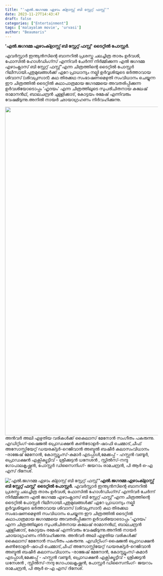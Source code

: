 ```yaml
---
title: "'എൽ.ജഗദമ്മ ഏഴാം ക്ളാസ്സ് ബി സ്റ്റേറ്റ് ഫസ്റ്റ്'"
date: 2023-11-27T14:43:47
draft: false
categories: ["Entertainment"]
tags: ['malayalam movie', 'urvasi']
author: "Beaumaris"
---
```


<strong>'എൽ.ജഗദമ്മ ഏഴാംക്ളാസ്സ് ബി സ്റ്റേറ്റ് ഫസ്റ്റ്' ടൈറ്റിൽ പോസ്റ്റർ.</strong>

എവർസ്റ്റാർ ഇന്ത്യൻസിന്റെ ബാനറിൽ പ്രശസ്ത ചലച്ചിത്ര താരം ഉർവശി, ഫോസിൽ ഹോൾഡിംഗ്സ് എന്നിവർ ചേർന്ന് നിർമ്മിക്കുന്ന എൽ ജഗദമ്മ എഴാംക്ലാസ് ബി സ്റ്റേറ്റ് ഫസ്റ്റ്"എന്ന ചിത്രത്തിന്റെ ടൈറ്റിൽ പോസ്റ്റർ റിലീസായി.പുതുമുഖങ്ങൾക്ക് ഏറേ പ്രാധാന്യം നല്കി ഉർവ്വശിയുടെ ഭർത്താവായ ശിവാസ് (ശിവപ്രസാദ്) കഥ തിരക്കഥ സംഭാഷണമെഴുതി സംവിധാനം ചെയ്യുന്ന ഈ ചിത്രത്തിൽ ടൈറ്റിൽ കഥാപാത്രമായ ജഗദമ്മയെ അവതരിപ്പിക്കുന്ന ഉർവശിയോടൊപ്പം 'ഹൃദയം' എന്ന ചിത്രത്തിലൂടെ സുപരിചിതനായ കലേഷ് രാമാനൻഥ്, ബാലചന്ദ്രൻ ചുള്ളിക്കാട്, കോട്ടയം രമേഷ് എന്നിവരും വേഷമിടുന്നു.അനിൽ നായർ ഛായാഗ്രഹണം നിർവഹിക്കുന്നു.

<img class="alignnone size-full wp-image-431482" src="https://cdn.boolokam.com/articles/2023/11/qddd-1.jpg" alt="" width="1080" height="1080" />അൻവർ അലി എഴുതിയ വരികൾക്ക് കൈലാസ് മേനോൻ സംഗീതം പകരുന്നു. എഡിറ്റിംഗ്-ഷൈജൽ പ്രൊഡക്ഷൻ കൺട്രോളർ-ഷാഫി ചെമ്മാട്,ചീഫ് അസോസ്സിയേറ്റ് ഡയരക്ട്ടർ-റെജിവാൻ അബ്ദുൽ ബഷീർ കലാസംവിധാനം -രാജേഷ് മേനോൻ, കോസ്റ്റ്യൂംസ്-കുമാർ എടപ്പാൾ,മേക്കപ്പ് - ഹസ്സൻ വണ്ടൂർ, പ്രൊഡക്ഷൻ എക്സിക്യൂട്ടീവ് - ശ്രീക്കുട്ടൻ ധനേശൻ , സ്റ്റിൽസ്-നന്ദു ഗോപാലകൃഷ്ണൻ, പോസ്റ്റർ ഡിസൈനിംഗ്- ജയറാം രാമചന്ദ്രൻ, പി ആർ ഒ-എ എസ് ദിനേശ്.


!['എൽ.ജഗദമ്മ ഏഴാം ക്ളാസ്സ് ബി സ്റ്റേറ്റ് ഫസ്റ്റ്'](https://cdn.boolokam.com/articles/2023/11/qddd-1.jpg)**'എൽ.ജഗദമ്മ ഏഴാംക്ളാസ്സ് ബി സ്റ്റേറ്റ് ഫസ്റ്റ്' ടൈറ്റിൽ പോസ്റ്റർ.** എവർസ്റ്റാർ ഇന്ത്യൻസിന്റെ ബാനറിൽ പ്രശസ്ത ചലച്ചിത്ര താരം ഉർവശി, ഫോസിൽ ഹോൾഡിംഗ്സ് എന്നിവർ ചേർന്ന് നിർമ്മിക്കുന്ന എൽ ജഗദമ്മ എഴാംക്ലാസ് ബി സ്റ്റേറ്റ് ഫസ്റ്റ്"എന്ന ചിത്രത്തിന്റെ ടൈറ്റിൽ പോസ്റ്റർ റിലീസായി.പുതുമുഖങ്ങൾക്ക് ഏറേ പ്രാധാന്യം നല്കി ഉർവ്വശിയുടെ ഭർത്താവായ ശിവാസ് (ശിവപ്രസാദ്) കഥ തിരക്കഥ സംഭാഷണമെഴുതി സംവിധാനം ചെയ്യുന്ന ഈ ചിത്രത്തിൽ ടൈറ്റിൽ കഥാപാത്രമായ ജഗദമ്മയെ അവതരിപ്പിക്കുന്ന ഉർവശിയോടൊപ്പം 'ഹൃദയം' എന്ന ചിത്രത്തിലൂടെ സുപരിചിതനായ കലേഷ് രാമാനൻഥ്, ബാലചന്ദ്രൻ ചുള്ളിക്കാട്, കോട്ടയം രമേഷ് എന്നിവരും വേഷമിടുന്നു.അനിൽ നായർ ഛായാഗ്രഹണം നിർവഹിക്കുന്നു. അൻവർ അലി എഴുതിയ വരികൾക്ക് കൈലാസ് മേനോൻ സംഗീതം പകരുന്നു. എഡിറ്റിംഗ്-ഷൈജൽ പ്രൊഡക്ഷൻ കൺട്രോളർ-ഷാഫി ചെമ്മാട്,ചീഫ് അസോസ്സിയേറ്റ് ഡയരക്ട്ടർ-റെജിവാൻ അബ്ദുൽ ബഷീർ കലാസംവിധാനം -രാജേഷ് മേനോൻ, കോസ്റ്റ്യൂംസ്-കുമാർ എടപ്പാൾ,മേക്കപ്പ് - ഹസ്സൻ വണ്ടൂർ, പ്രൊഡക്ഷൻ എക്സിക്യൂട്ടീവ് - ശ്രീക്കുട്ടൻ ധനേശൻ , സ്റ്റിൽസ്-നന്ദു ഗോപാലകൃഷ്ണൻ, പോസ്റ്റർ ഡിസൈനിംഗ്- ജയറാം രാമചന്ദ്രൻ, പി ആർ ഒ-എ എസ് ദിനേശ്.
